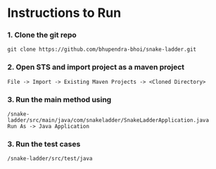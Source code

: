 <h1>Instructions to Run</h1>

<h3>1. Clone the git repo</h3>

```
git clone https://github.com/bhupendra-bhoi/snake-ladder.git
```

<h3>2. Open STS and import project as a maven project</h3>

```
File -> Import -> Existing Maven Projects -> <Cloned Directory>
```

<h3>3. Run the main method using</h3>

```
/snake-ladder/src/main/java/com/snakeladder/SnakeLadderApplication.java
Run As -> Java Application
```

<h3>3. Run the test cases</h3>

```
/snake-ladder/src/test/java
```
